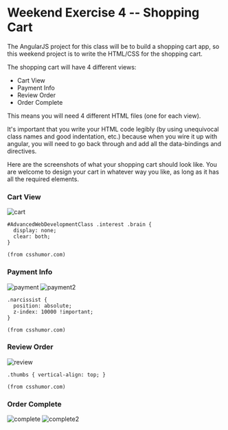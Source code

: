 Weekend Exercise 4 -- Shopping Cart
===================================

The AngularJS project for this class will be to build a shopping cart app, so this weekend project is to write the HTML/CSS for the shopping cart.

The shopping cart will have 4 different views:
- Cart View
- Payment Info
- Review Order
- Order Complete

This means you will need 4 different HTML files (one for each view).

It's important that you write your HTML code legibly (by using unequivocal class names and good indentation, etc.) because when you wire it up with angular, you will need to go back through and add all the data-bindings and directives.

Here are the screenshots of what your shopping cart should look like. You are welcome to design your cart in whatever way you like, as long as it has all the required elements.

### Cart View
![cart](https://github.com/CodingCampus/mean-exercises/blob/master/weekend-projects/weekend-4/images/ShoppingCart.png)

```
#AdvancedWebDevelopmentClass .interest .brain {
  display: none;
  clear: both;
}

(from csshumor.com)
```

### Payment Info
![payment](https://github.com/CodingCampus/mean-exercises/blob/master/weekend-projects/weekend-4/images/Payment.png)
![payment2](https://github.com/CodingCampus/mean-exercises/blob/master/weekend-projects/weekend-4/images/Payment2.png)

```
.narcissist {
  position: absolute;
  z-index: 10000 !important;
}

(from csshumor.com)
```

### Review Order
![review](https://github.com/CodingCampus/mean-exercises/blob/master/weekend-projects/weekend-4/images/Review.png)

```
.thumbs { vertical-align: top; }

(from csshumor.com)
```

### Order Complete
![complete](https://github.com/CodingCampus/mean-exercises/blob/master/weekend-projects/weekend-4/images/Complete.png)
![complete2](https://github.com/CodingCampus/mean-exercises/blob/master/weekend-projects/weekend-4/images/Complete2.png)
